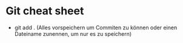 # Git cheat sheet

- git add . (Alles vorspeichern um Commiten zu können oder einen Dateiname zunennen, um nur es zu speichern)